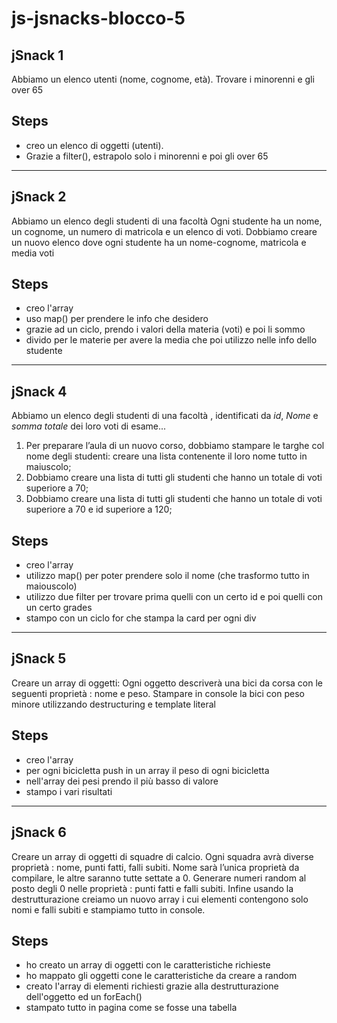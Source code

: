 # js-jsnacks-blocco-5

## jSnack 1 
Abbiamo un elenco utenti (nome, cognome, età).
Trovare i minorenni e gli over 65

## Steps
- creo un elenco di oggetti (utenti).
- Grazie a filter(), estrapolo solo i minorenni e poi gli over 65

---

## jSnack 2 
Abbiamo un elenco degli studenti di una facoltà
Ogni studente ha un nome, un cognome, un numero di matricola e un elenco di voti.
Dobbiamo creare un nuovo elenco dove ogni studente ha un nome-cognome, matricola e media voti

## Steps
- creo l'array
- uso map() per prendere le info che desidero
- grazie ad un ciclo, prendo i valori della materia (voti) e poi li sommo
- divido per le materie per avere la media che poi utilizzo nelle info dello studente

---

## jSnack 4
Abbiamo un elenco degli studenti di una facoltà , identificati da _id_, _Nome_ e _somma totale_
dei loro voti di esame...
1. Per preparare l’aula di un nuovo corso, dobbiamo stampare le targhe col nome degli studenti: creare una lista contenente il loro nome tutto in maiuscolo;
2. Dobbiamo creare una lista di tutti gli studenti che hanno un totale di voti superiore a 70;
3. Dobbiamo creare una lista di tutti gli studenti che hanno un totale di voti superiore a 70 e id superiore a 120;

## Steps
- creo l'array
- utilizzo map() per poter prendere solo il nome (che trasformo tutto in maiouscolo)
- utilizzo due filter per trovare prima quelli con un certo id e poi quelli con un certo grades
- stampo con un ciclo for che stampa la card per ogni div

---

## jSnack 5 
Creare un array di oggetti:
Ogni oggetto descriverà una bici da corsa con le seguenti proprietà : nome e peso.
Stampare in console la bici con peso minore utilizzando destructuring e template literal

## Steps
- creo l'array
- per ogni bicicletta push in un array il peso di ogni bicicletta
- nell'array dei pesi prendo il più basso di valore
- stampo i vari risultati

---

## jSnack 6 
Creare un array di oggetti di squadre di calcio. Ogni squadra avrà diverse proprietà : nome,
punti fatti, falli subiti.
Nome sarà l’unica proprietà da compilare, le altre saranno tutte settate a 0.
Generare numeri random al posto degli 0 nelle proprietà : punti fatti e falli subiti.
Infine usando la destrutturazione creiamo un nuovo array i cui elementi contengono solo nomi e
falli subiti e stampiamo tutto in console.

## Steps
- ho creato un array di oggetti con le caratteristiche richieste
- ho mappato gli oggetti cone le caratteristiche da creare a random
- creato l'array di elementi richiesti grazie alla destrutturazione dell'oggetto ed un forEach()
- stampato tutto in pagina come se fosse una tabella